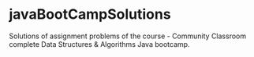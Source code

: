 # javaBootCampSolutions
Solutions of assignment problems of the course - Community Classroom complete Data Structures &amp; Algorithms Java bootcamp.
